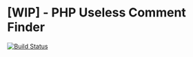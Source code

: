 # [WIP] - PHP Useless Comment Finder

[![Build Status](https://travis-ci.org/ntzm/useless-comment-finder.svg?branch=master)](https://travis-ci.org/ntzm/useless-comment-finder)
